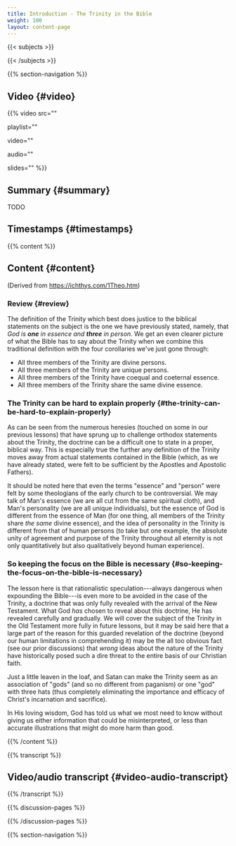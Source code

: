 ```yaml
---
title: Introduction - The Trinity in the Bible
weight: 100
layout: content-page
---
```


{{< subjects >}}

{{< /subjects >}}

{{% section-navigation %}}

## Video {#video}

{{% video
src=""

playlist=""

video=""

audio=""

slides=""
%}}

## Summary {#summary}

TODO

## Timestamps {#timestamps}



{{% content %}}

## Content {#content}

(Derived from https://ichthys.com/1Theo.htm)

<!-- --- -->

### Review {#review}

The definition of the Trinity which best does justice to the biblical statements on the subject is the one we have previously stated, namely, that *God is **one** in essence and **three** in person*. We get an even clearer picture of what the Bible has to say about the Trinity when we combine this traditional definition with the four corollaries we've just gone through:

- All three members of the Trinity are divine persons.
- All three members of the Trinity are unique persons.
- All three members of the Trinity have coequal and coeternal essence.
- All three members of the Trinity share the same divine essence.

<!-- --- -->

### The Trinity can be hard to explain properly {#the-trinity-can-be-hard-to-explain-properly}

As can be seen from the numerous heresies (touched on some in our previous lessons) that have sprung up to challenge orthodox statements about the Trinity, the doctrine can be a difficult one to state in a proper, biblical way. This is especially true the further any definition of the Trinity moves away from actual statements contained in the Bible (which, as we have already stated, were felt to be sufficient by the Apostles and Apostolic Fathers).

It should be noted here that even the terms "essence" and "person" were felt by some theologians of the early church to be controversial. We may talk of Man's essence (we are all cut from the same spiritual cloth), and Man's personality (we are all unique individuals), but the essence of God is different from the essence of Man (for one thing, all members of the Trinity share *the same* divine essence), and the idea of personality in the Trinity is different from that of human persons (to take but one example, the absolute unity of agreement and purpose of the Trinity throughout all eternity is not only quantitatively but also qualitatively beyond human experience).

<!-- --- -->

### So keeping the focus on the Bible is necessary {#so-keeping-the-focus-on-the-bible-is-necessary}

The lesson here is that rationalistic speculation---always dangerous when expounding the Bible---is even more to be avoided in the case of the Trinity, a doctrine that was only fully revealed with the arrival of the New Testament. What God *has* chosen to reveal about this doctrine, He has revealed carefully and gradually. We will cover the subject of the Trinity in the Old Testament more fully in future lessons, but it may be said here that a large part of the reason for this guarded revelation of the doctrine (beyond our human limitations in comprehending it) may be the all too obvious fact (see our prior discussions) that *wrong* ideas about the nature of the Trinity have historically posed such a dire threat to the entire basis of our Christian faith.

Just a little leaven in the loaf, and Satan can make the Trinity seem as an association of "gods" (and so no different from paganism) or one "god" with three hats (thus completely eliminating the importance and efficacy of Christ's incarnation and sacrifice).

In His loving wisdom, God has told us what we most need to know without giving us either information that could be misinterpreted, or less than accurate illustrations that might do more harm than good.

{{% /content %}}

{{% transcript %}}

## Video/audio transcript {#video-audio-transcript}



{{% /transcript %}}

{{% discussion-pages %}}

{{% /discussion-pages %}}

{{% section-navigation %}}
